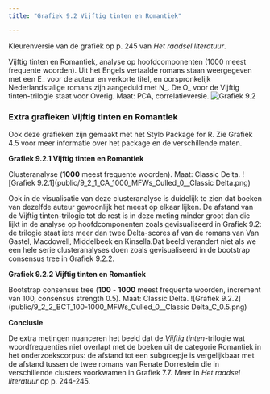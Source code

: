 ```yaml
---
title: "Grafiek 9.2 Vijftig tinten en Romantiek"

---
```


Kleurenversie van de grafiek op p. 245 van *Het raadsel literatuur*.

Vijftig tinten en Romantiek, analyse op hoofdcomponenten (1000 meest frequente woorden). Uit het Engels vertaalde romans staan weergegeven met een E_ voor de auteur en verkorte titel, en oorspronkelijk
Nederlandstalige romans zijn aangeduid met N_. De O_ voor de Vijftig tinten-trilogie staat voor Overig. Maat: PCA, correlatieversie.
![Grafiek 9.2](public/9_2_0_PCA_1000_MFWs_Culled_0__PCA__corr.png)

### **Extra grafieken Vijftig tinten en Romantiek**

Ook deze grafieken zijn gemaakt met het Stylo Package for R. Zie  Grafiek 4.5 voor meer informatie over het package en de verschillende maten.


**Grafiek 9.2.1 Vijftig tinten en Romantiek**

Clusteranalyse (**1000** meest frequente woorden). Maat: Classic Delta.
![Grafiek 9.2.1](public/9_2_1_CA_1000_MFWs_Culled_0__Classic Delta.png)

Ook in de visualisatie van deze clusteranalyse is duidelijk te zien dat boeken van dezelfde auteur gewoonlijk het meest op elkaar lijken. De afstand van de Vijftig tinten-trilogie tot de rest is in deze meting minder groot dan die lijkt in de analyse op hoofdcomponenten zoals gevisualiseerd in Grafiek 9.2: de trilogie staat iets meer dan twee Delta-scores af van de romans van Van Gastel, Macdowell, Middelbeek en Kinsella.Dat beeld verandert niet als we een hele serie clusteranalyses doen zoals gevisualiseerd in de bootstrap consensus tree in Grafiek 9.2.2.

**Grafiek 9.2.2 Vijftig tinten en Romantiek**

Bootstrap consensus tree (**100** - **1000** meest frequente woorden, increment van 100, consensus strength 0.5). Maat: Classic Delta.
![Grafiek 9.2.2](public/9_2_2_BCT_100-1000_MFWs_Culled_0__Classic Delta_C_0.5.png)

**Conclusie**

De extra metingen nuanceren het beeld dat de *Vijftig tinten*-trilogie wat woordfrequenties niet overlapt met de boeken uit de categorie Romantiek in het onderzoekscorpus: de afstand tot een subgroepje is vergelijkbaar met de afstand tussen de twee romans van Renate Dorrestein die in verschillende clusters voorkwamen in Grafiek 7.7. Meer in *Het raadsel literatuur* op p. 244-245.

<!-- **Hoe zijn de metingen te repliceren?**
VOORBEELDQUERY HIER! -->
